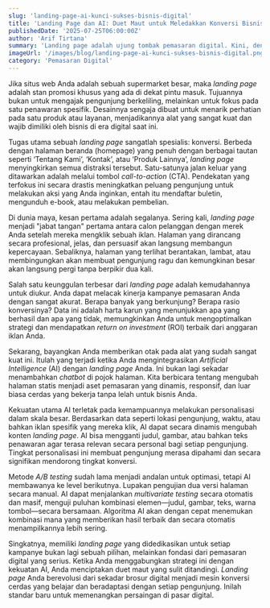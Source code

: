 ```yaml
---
slug: 'landing-page-ai-kunci-sukses-bisnis-digital'
title: 'Landing Page dan AI: Duet Maut untuk Meledakkan Konversi Bisnis Anda'
publishedDate: '2025-07-25T06:00:00Z'
author: 'Arif Tirtana'
summary: 'Landing page adalah ujung tombak pemasaran digital. Kini, dengan sentuhan AI, ia bukan lagi halaman statis, melainkan mesin konversi cerdas yang beradaptasi.'
imageUrl: '/images/blog/landing-page-ai-kunci-sukses-bisnis-digital.png'
category: 'Pemasaran Digital'
---
```


Jika situs web Anda adalah sebuah supermarket besar, maka *landing page* adalah stan promosi khusus yang ada di dekat pintu masuk. Tujuannya bukan untuk mengajak pengunjung berkeliling, melainkan untuk fokus pada satu penawaran spesifik. Desainnya sengaja dibuat untuk menarik perhatian pada satu produk atau layanan, menjadikannya alat yang sangat kuat dan wajib dimiliki oleh bisnis di era digital saat ini.

Tugas utama sebuah *landing page* sangatlah spesialis: konversi. Berbeda dengan halaman beranda (homepage) yang penuh dengan berbagai tautan seperti ‘Tentang Kami’, ‘Kontak’, atau ‘Produk Lainnya’, *landing page* menyingkirkan semua distraksi tersebut. Satu-satunya jalan keluar yang ditawarkan adalah melalui tombol *call-to-action* (CTA). Pendekatan yang terfokus ini secara drastis meningkatkan peluang pengunjung untuk melakukan aksi yang Anda inginkan, entah itu mendaftar buletin, mengunduh e-book, atau melakukan pembelian.

Di dunia maya, kesan pertama adalah segalanya. Sering kali, *landing page* menjadi "jabat tangan" pertama antara calon pelanggan dengan merek Anda setelah mereka mengklik sebuah iklan. Halaman yang dirancang secara profesional, jelas, dan persuasif akan langsung membangun kepercayaan. Sebaliknya, halaman yang terlihat berantakan, lambat, atau membingungkan akan membuat pengunjung ragu dan kemungkinan besar akan langsung pergi tanpa berpikir dua kali.

Salah satu keunggulan terbesar dari *landing page* adalah kemudahannya untuk diukur. Anda dapat melacak kinerja kampanye pemasaran Anda dengan sangat akurat. Berapa banyak yang berkunjung? Berapa rasio konversinya? Data ini adalah harta karun yang menunjukkan apa yang berhasil dan apa yang tidak, memungkinkan Anda untuk mengoptimalkan strategi dan mendapatkan *return on investment* (ROI) terbaik dari anggaran iklan Anda.

Sekarang, bayangkan Anda memberikan otak pada alat yang sudah sangat kuat ini. Itulah yang terjadi ketika Anda mengintegrasikan *Artificial Intelligence* (AI) dengan *landing page* Anda. Ini bukan lagi sekadar menambahkan *chatbot* di pojok halaman. Kita berbicara tentang mengubah halaman statis menjadi aset pemasaran yang dinamis, responsif, dan luar biasa cerdas yang bekerja tanpa lelah untuk bisnis Anda.

Kekuatan utama AI terletak pada kemampuannya melakukan personalisasi dalam skala besar. Berdasarkan data seperti lokasi pengunjung, waktu, atau bahkan iklan spesifik yang mereka klik, AI dapat secara dinamis mengubah konten *landing page*. AI bisa mengganti judul, gambar, atau bahkan teks penawaran agar terasa relevan secara personal bagi setiap pengunjung. Tingkat personalisasi ini membuat pengunjung merasa dipahami dan secara signifikan mendorong tingkat konversi.

Metode *A/B testing* sudah lama menjadi andalan untuk optimasi, tetapi AI membawanya ke level berikutnya. Lupakan pengujian dua versi halaman secara manual. AI dapat menjalankan *multivariate testing* secara otomatis dan masif, menguji puluhan kombinasi elemen—judul, gambar, teks, warna tombol—secara bersamaan. Algoritma AI akan dengan cepat menemukan kombinasi mana yang memberikan hasil terbaik dan secara otomatis menampilkannya lebih sering.

Singkatnya, memiliki *landing page* yang didedikasikan untuk setiap kampanye bukan lagi sebuah pilihan, melainkan fondasi dari pemasaran digital yang serius. Ketika Anda menggabungkan strategi ini dengan kekuatan AI, Anda menciptakan duet maut yang sulit ditandingi. *Landing page* Anda berevolusi dari sekadar brosur digital menjadi mesin konversi cerdas yang belajar dan beradaptasi dengan setiap pengunjung. Inilah standar baru untuk memenangkan persaingan di pasar digital.
